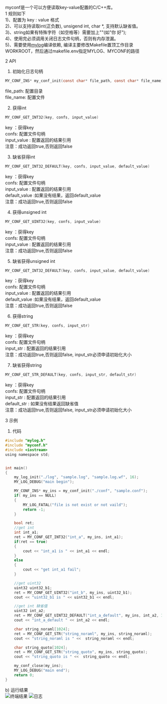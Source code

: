myconf是一个可以方便读取key-value配置的C/C++库。<br>
1 规则如下 <br>
1)、配置为 key : value 格式 <br>
2)、可以支持读取int(正负数), unsigend int, char *, 支持默认缺省值。<br>
3)、string如果有特殊字符（如空格等）需要加上""(如"你 好");<br>
4)、使用完必须调用关闭日志文件句柄，否则有内存泄漏。<br>
5)、需要使用[mylog](http://www.oschina.net/p/mylog)编译依赖, 编译主要修改Makefile置顶工作目录WORKROOT，然后通过makefile.env指定MYLOG、MYCONF的路径<br>

2 API<br>
1) 初始化日志句柄
```c
MY_CONF_INS* my_conf_init(const char* file_path, const char* file_name);
```
file_path: 配置目录<br>
file_name: 配置文件<br>

2) 获得int
```c
MY_CONF_GET_INT32(key, confs, input_value)
```
key ：获得key<br>
confs: 配置文件句柄<br>
input_value : 配置返回的结果引用<br>
注意：成功返回true,否则返回false<br>

3) 缺省获得int
```c
MY_CONF_GET_INT32_DEFAULT(key, confs, input_value, default_value)
```
key ：获得key<br>
confs: 配置文件句柄<br>
input_value : 配置返回的结果引用<br>
default_value :如果没有结果，返回default_value<br>
注意：成功返回true,否则返回false<br>

4) 获得unsigned int
```c
MY_CONF_GET_UINT32(key, confs, input_value)
```
key ：获得key<br>
confs: 配置文件句柄<br>
input_value : 配置返回的结果引用<br>
注意：成功返回true,否则返回false<br>

5) 缺省获得unsigned int 
```c
MY_CONF_GET_INT32_DEFAULT(key, confs, input_value, default_value)
```
key ：获得key<br>
confs: 配置文件句柄<br>
input_value : 配置返回的结果引用<br>
default_value :如果没有结果，返回default_value<br>
注意：成功返回true,否则返回false<br>

6) 获得string
```c
MY_CONF_GET_STR(key, confs, input_str)
```
key ：获得key<br>
confs: 配置文件句柄<br>
input_str : 配置返回的结果引用<br>
注意：成功返回true,否则返回false, input_str必须申请初始化大小<br>

7) 缺省获得string
```c
MY_CONF_GET_STR_DEFAULT(key, confs, input_str, default_str)
```
key ：获得key<br>
confs: 配置文件句柄<br>
input_str : 配置返回的结果引用<br>
default_str : 如果没有结果返回缺省值<br>
注意：成功返回true,否则返回false, input_str必须申请初始化大小<br>

3 示例
1) 代码
```c
#include "mylog.h"
#include "myconf.h"
#include <iostream>
using namespace std;


int main()
{
    my_log_init("./log", "sample.log", "sample.log.wf", 16);
    MY_LOG_DEBUG("main begin");

    MY_CONF_INS* my_ins = my_conf_init("./conf", "sample.conf");
    if( my_ins == NULL)
    {
        MY_LOG_FATAL("file is not exist or not vaild");
        return -1;
    }

    bool ret;
    //get int
    int int_a1;
    ret = MY_CONF_GET_INT32("int_a", my_ins, int_a1);
    if(ret == true)
    {
        cout << "int_a1 is " << int_a1 << endl;
    }
    else
    {
        cout << "get int_a1 fail";
    }

    //get uint32
    uint32 uint32_b1;
    ret = MY_CONF_GET_UINT32("int_b", my_ins, uint32_b1);
    cout << "uint32_b1 is " << uint32_b1 << endl;

    //get int 缺省值
    uint32 int_a2;
    ret = MY_CONF_GET_UINT32_DEFAULT("int_a_default", my_ins, int_a2, 100);
    cout << "int_a_default " << int_a2 << endl;

    char string_noraml[1024];
    ret = MY_CONF_GET_STR("string_noraml", my_ins, string_noraml);
    cout << "string_noraml is " <<  string_noraml << endl;

    char string_quoto[1024];
    ret = MY_CONF_GET_STR("string_quoto", my_ins, string_quoto);
    cout << "string_quoto is " <<  string_quoto << endl;

    my_conf_close(my_ins);
    MY_LOG_DEBUG("main end");
    return 0;
}
```
b) 运行结果<br>
![终端结果](http://hiphotos.baidu.com/lvpics/pic/item/960a304e251f95ca40f782c1cb177f3e67095242.jpg)
![日志](http://hiphotos.baidu.com/lvpics/pic/item/5bafa40f4bfbfbed673b26087af0f736afc31f62.jpg)
